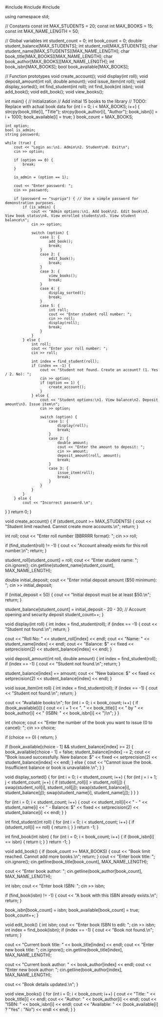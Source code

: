 #include <iostream>
#include <cstring>
#include <iomanip>

using namespace std;

// Constants
const int MAX_STUDENTS = 20;
const int MAX_BOOKS = 15;
const int MAX_NAME_LENGTH = 50;

// Global variables
int student_count = 0;
int book_count = 0;
double student_balance[MAX_STUDENTS];
int student_roll[MAX_STUDENTS];
char student_name[MAX_STUDENTS][MAX_NAME_LENGTH];
char book_title[MAX_BOOKS][MAX_NAME_LENGTH];
char book_author[MAX_BOOKS][MAX_NAME_LENGTH];
int book_isbn[MAX_BOOKS];
bool book_available[MAX_BOOKS];

// Function prototypes
void create_account();
void display(int roll);
void deposit_amount(int roll, double amount);
void issue_item(int roll);
void display_sorted();
int find_student(int roll);
int find_book(int isbn);
void add_book();
void edit_book();
void view_books();

int main() {
    // Initialization
    // Add initial 15 books to the library
    // TODO: Replace with actual book data
    for (int i = 0; i < MAX_BOOKS; i++) {
        strcpy(book_title[i], "Title");
        strcpy(book_author[i], "Author");
        book_isbn[i] = i + 1000;
        book_available[i] = true;
    }
    book_count = MAX_BOOKS;

    int option;
    bool is_admin;
    string password;

    while (true) {
        cout << "Login as:\n1. Admin\n2. Student\n0. Exit\n";
        cin >> option;

        if (option == 0) {
            break;
        }

        is_admin = (option == 1);

        cout << "Enter password: ";
        cin >> password;

        if (password == "supriya") { // Use a simple password for demonstration purposes.
            if (is_admin) {
                cout << "Admin options:\n1. Add book\n2. Edit book\n3. View book status\n4. View enrolled students\n5. View student balance\n";
                cin >> option;

                switch (option) {
                    case 1: {
                        add_book();
                        break;
                    }
                    case 2: {
                        edit_book();
                        break;
                    }
                    case 3: {
                        view_books();
                        break;
                    }
                    case 4: {
                        display_sorted();
                        break;
                    }
                    case 5: {
                        int roll;
                        cout << "Enter student roll number: ";
                        cin >> roll;
                        display(roll);
                        break;
                    }
                }
            } else {
                int roll;
                cout << "Enter your roll number: ";
                cin >> roll;

                int index = find_student(roll);
                if (index == -1) {
                    cout << "Student not found. Create an account? (1. Yes / 2. No): ";
                    cin >> option;
                    if (option == 1) {
                        create_account();
                    }
                } else {
                    cout << "Student options:\n1. View balance\n2. Deposit amount\n3. Issue item\n";
                    cin >> option;

                    switch (option) {
                        case 1: {
                            display(roll);
                            break;
                        }
                        case 2: {
                            double amount;
                            cout << "Enter the amount to deposit: ";
                            cin >> amount;
                            deposit_amount(roll, amount);
                            break;
                        }
                        case 3: {
                            issue_item(roll);
                            break;
                        }
                    }
                }
            }
        } else {
            cout << "Incorrect password.\n";
}
}
return 0;
}

void create_account() {
if (student_count >= MAX_STUDENTS) {
cout << "Student limit reached. Cannot create more accounts.\n";
return;
}

int roll;
cout << "Enter roll number (BBRRRR format): ";
cin >> roll;

if (find_student(roll) != -1) {
    cout << "Account already exists for this roll number.\n";
    return;
}

student_roll[student_count] = roll;
cout << "Enter student name: ";
cin.ignore();
cin.getline(student_name[student_count], MAX_NAME_LENGTH);

double initial_deposit;
cout << "Enter initial deposit amount ($50 minimum): ";
cin >> initial_deposit;

if (initial_deposit < 50) {
    cout << "Initial deposit must be at least $50.\n";
    return;
}

student_balance[student_count] = initial_deposit - 20 - 30; // Account opening and security deposit
student_count++;
}

void display(int roll) {
int index = find_student(roll);
if (index == -1) {
    cout << "Student not found.\n";
    return;
}

cout << "Roll No: " << student_roll[index] << endl;
cout << "Name: " << student_name[index] << endl;
cout << "Balance: $" << fixed << setprecision(2) << student_balance[index] << endl;
}

void deposit_amount(int roll, double amount) {
int index = find_student(roll);
if (index == -1) {
    cout << "Student not found.\n";
    return;
}

student_balance[index] += amount;
cout << "New balance: $" << fixed << setprecision(2) << student_balance[index] << endl;
}

void issue_item(int roll) {
int index = find_student(roll);
if (index == -1) {
    cout << "Student not found.\n";
    return;
}

cout << "Available books:\n";
for (int i = 0; i < book_count; i++) {
    if (book_available[i]) {
        cout << i + 1 << ". " << book_title[i] << " by " << book_author[i] << " (ISBN: " << book_isbn[i] << ")\n";
    }
}

int choice;
cout << "Enter the number of the book you want to issue (0 to cancel): ";
cin >> choice;

if (choice == 0) {
    return;
}

if (book_available[choice - 1] && student_balance[index] >= 2) {
    book_available[choice - 1] = false;
    student_balance[index] -= 2;
    cout << "Book issued successfully. New balance: $" << fixed << setprecision(2) << student_balance[index] << endl;
} else {
    cout << "Cannot issue the book. Insufficient balance or book is unavailable.\n";
}
}

void display_sorted() {
for (int i = 0; i < student_count; i++) {
for (int j = i + 1; j < student_count; j++) {
if (student_roll[i] > student_roll[j]) {
swap(student_roll[i], student_roll[j]);
swap(student_balance[i], student_balance[j]);
swap(student_name[i], student_name[j]);
}
}
}

for (int i = 0; i < student_count; i++) {
    cout << student_roll[i]<< " - " << student_name[i] << " - Balance: $" << fixed << setprecision(2) << student_balance[i] << endl;
}
}

int find_student(int roll) {
for (int i = 0; i < student_count; i++) {
if (student_roll[i] == roll) {
return i;
}
}
return -1;
}

int find_book(int isbn) {
for (int i = 0; i < book_count; i++) {
if (book_isbn[i] == isbn) {
return i;
}
}
return -1;
}

void add_book() {
if (book_count >= MAX_BOOKS) {
cout << "Book limit reached. Cannot add more books.\n";
return;
}
cout << "Enter book title: ";
cin.ignore();
cin.getline(book_title[book_count], MAX_NAME_LENGTH);

cout << "Enter book author: ";
cin.getline(book_author[book_count], MAX_NAME_LENGTH);

int isbn;
cout << "Enter book ISBN: ";
cin >> isbn;

if (find_book(isbn) != -1) {
    cout << "A book with this ISBN already exists.\n";
    return;
}

book_isbn[book_count] = isbn;
book_available[book_count] = true;
book_count++;
}

void edit_book() {
int isbn;
cout << "Enter book ISBN to edit: ";
cin >> isbn;
int index = find_book(isbn);
if (index == -1) {
    cout << "Book not found.\n";
    return;
}

cout << "Current book title: " << book_title[index] << endl;
cout << "Enter new book title: ";
cin.ignore();
cin.getline(book_title[index], MAX_NAME_LENGTH);

cout << "Current book author: " << book_author[index] << endl;
cout << "Enter new book author: ";
cin.getline(book_author[index], MAX_NAME_LENGTH);

cout << "Book details updated.\n";
}

void view_books() {
for (int i = 0; i < book_count; i++) {
cout << "Title: " << book_title[i] << endl;
cout << "Author: " << book_author[i] << endl;
cout << "ISBN: " << book_isbn[i] << endl;
cout << "Available: " << (book_available[i] ? "Yes" : "No") << endl << endl;
}
}
